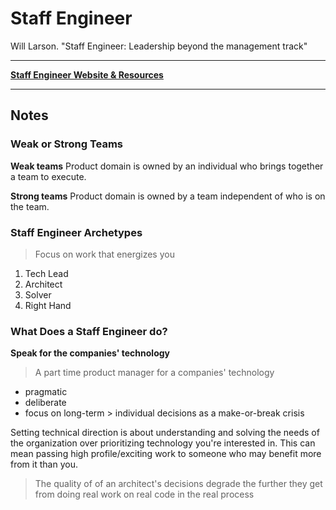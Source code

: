 # Staff Engineer

Will Larson. "Staff Engineer: Leadership beyond the management track"

---

**[Staff Engineer Website & Resources](https://staffeng.com/book/)**

---

## Notes

### Weak or Strong Teams

**Weak teams**
Product domain is owned by an individual who brings together a team to execute.

**Strong teams**
Product domain is owned by a team independent of who is on the team.

### Staff Engineer Archetypes

> Focus on work that energizes you

1. Tech Lead
1. Architect
1. Solver
1. Right Hand

### What Does a Staff Engineer do?

**Speak for the companies' technology**

> A part time product manager for a companies' technology

- pragmatic
- deliberate
- focus on long-term > individual decisions as a make-or-break crisis

Setting technical direction is about understanding and solving the needs of the organization over prioritizing technology you're interested in. This can mean passing high profile/exciting work to someone who may benefit more from it than you.

> The quality of of an architect's decisions degrade the further they get from doing real work on real code in the real process
